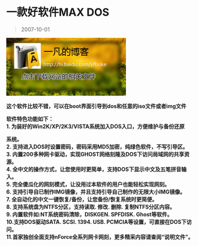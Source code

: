 # 一款好软件MAX DOS 

> 2007-10-01

<div class="pcs-article-content_ptkaiapt4bxy_baiduscarticle" id="detailArticleContent_ptkaiapt4bxy_baiduscarticle">
 <strong>
  <a href="http://www.servepc.cn/Soft/soft/200703/56.html" target="_blank">
   <img class="blogimg" small="0" src="images/43fcd532fc96200aacb245eeea21ba16.jpg"/>
  </a>
  <p>
   这个软件比较不错，可以在boot界面引导到dos和任意的iso文件或者img文件
  </p>
  <p>
  </p>
  <p>
   软件特色功能如下：
   <br/>
   1. 为装好的Win2K/XP/2K3/VISTA系统加入DOS入口，方便维护与备份还原
  </p>
  <p>
   系统。
   <br/>
   2. 支持进入DOS时设置密码，密码采用MD5加密，纯绿色软件，不写引导区。
   <br/>
   3. 内置200多种网卡驱动，实现GHOST网络刻隆及DOS下访问局域网的共享资源。
   <br/>
   4. 全中文的操作方式，让您使用时更简单，支持DOS下显示中文及五笔拼音输入。
   <br/>
   5. 完全傻瓜化的网刻模式，让没用过本软件的用户也能轻松实现网刻。
   <br/>
   6. 支持引导自已制作IMG镜像，并且支持引导自己制作的无限大小IMG镜像。
   <br/>
   7. 全自动化的中文一键恢复/备份，让您备份/恢复系统时更简便。
   <br/>
   8. 支持系统盘为NTFS分区，支持读取. 修改. 删除. 复制NTFS分区内容。
   <br/>
   9. 内置软件如:NT系统密码清除，DISKGEN. SPFDISK. Ghost等软件。
   <br/>
   10.支持DOS驱动SATA. SCSI. 1394. USB. PCMCIA等设置，可直接在DOS下访问。
   <br/>
   11.首家独创全面支持nForce全系列网卡网刻，更多精采内容请查阅“说明文件”。
  </p>
 </strong>
</div>


